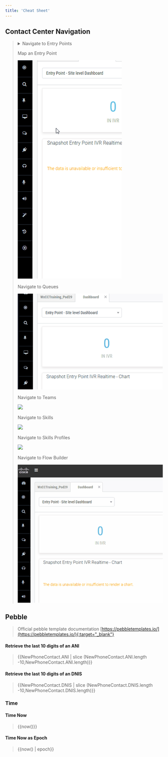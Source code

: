 ```yaml
---
title: 'Cheat Sheet'
---
```


## Contact Center Navigation

> <details> <summary> Navigate to Entry Points </summary>
> 
> <img src="images/openEP.gif"/> 
> 
> </details>
>
> Map an Entry Point
>
> <img src="images/openEPmap.gif"/>
>
> Navigate to Queues
>
> <img src="images/openQueue.gif"/>
>
> Navigate to Teams
>
> <img src="images/openEP.gifx"/>
>
> Navigate to Skills
>
> <img src="images/openEP.gifx"/>
>
> Navigate to Skills Profiles
>
> <img src="images/openEP.gifx"/>
>
> Navigate to Flow Builder
>
> <img src="images/rsToFlow.gif"/>

## Pebble
> Official pebble template documentation [https://pebbletemplates.io/](https://pebbletemplates.io/){:target="_blank"}

#### Retrieve the last 10 digits of an ANI 
> \{\{NewPhoneContact.ANI \| slice (NewPhoneContact.ANI.length -10,NewPhoneContact.ANI.length)\}\}

#### Retrieve the last 10 digits of an DNIS
> \{\{NewPhoneContact.DNIS \| slice (NewPhoneContact.DNIS.length -10,NewPhoneContact.DNIS.length)\}\}




### Time

#### Time Now
> \{\{now()\}\}

#### Time Now as Epoch
> \{\{now() \| epoch\}\}
